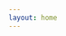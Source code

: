```yaml
---
layout: home
---
```


<script setup>
  import Home from './.vitepress/theme/components/Home.vue'
</script>

<Home />
